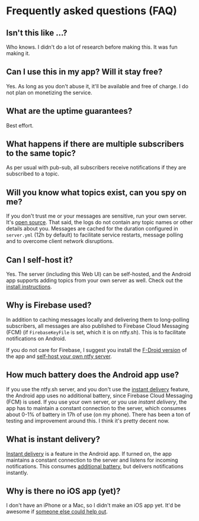 # Frequently asked questions (FAQ)

## Isn't this like ...?
Who knows. I didn't do a lot of research before making this. It was fun making it.

## Can I use this in my app? Will it stay free?
Yes. As long as you don't abuse it, it'll be available and free of charge. I do not plan on monetizing
the service.

## What are the uptime guarantees?
Best effort.

## What happens if there are multiple subscribers to the same topic?
As per usual with pub-sub, all subscribers receive notifications if they are
subscribed to a topic.

## Will you know what topics exist, can you spy on me?
If you don't trust me or your messages are sensitive, run your own server. It's <a href="https://github.com/binwiederhier/ntfy">open source</a>.
That said, the logs do not contain any topic names or other details about you.
Messages are cached for the duration configured in `server.yml` (12h by default) to facilitate service restarts, message polling and to overcome
client network disruptions.

## Can I self-host it?
Yes. The server (including this Web UI) can be self-hosted, and the Android app supports adding topics from
your own server as well. Check out the [install instructions](install.md).

## Why is Firebase used?
In addition to caching messages locally and delivering them to long-polling subscribers, all messages are also
published to Firebase Cloud Messaging (FCM) (if `FirebaseKeyFile` is set, which it is on ntfy.sh). This
is to facilitate notifications on Android. 

If you do not care for Firebase, I suggest you install the [F-Droid version](https://f-droid.org/en/packages/io.heckel.ntfy/)
of the app and [self-host your own ntfy server](install.md).

## How much battery does the Android app use?
If you use the ntfy.sh server, and you don't use the [instant delivery](subscribe/phone.md#instant-delivery) feature, 
the Android app uses no additional battery, since Firebase Cloud Messaging (FCM) is used. If you use your own server, 
or you use *instant delivery*, the app has to maintain a constant connection to the server, which consumes about 0-1% of
battery in 17h of use (on my phone). There has been a ton of testing and improvement around this. I think it's pretty 
decent now.

## What is instant delivery?
[Instant delivery](subscribe/phone.md#instant-delivery) is a feature in the Android app. If turned on, the app maintains a constant connection to the
server and listens for incoming notifications. This consumes <a href="#battery-usage">additional battery</a>,
but delivers notifications instantly.

## Why is there no iOS app (yet)?
I don't have an iPhone or a Mac, so I didn't make an iOS app yet. It'd be awesome if
<a href="https://github.com/binwiederhier/ntfy/issues/4">someone else could help out</a>.
